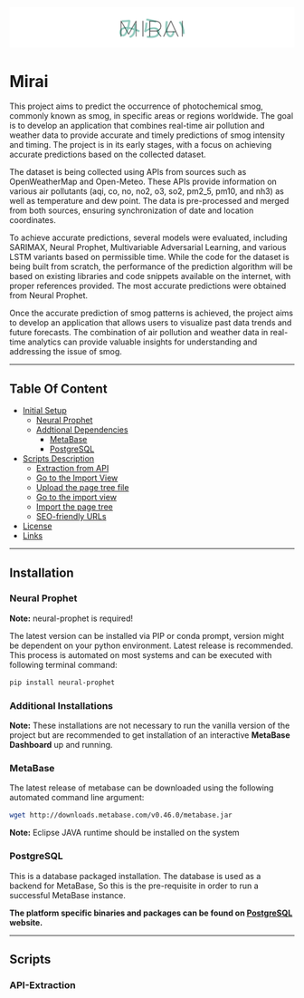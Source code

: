 ![Logo](https://github.com/abdulsaboor938/Mirai/blob/74d06816a52fbb56f218cb84c84be3efe1a130fe/images/logo-banner.png)

# Mirai
This project aims to predict the occurrence of photochemical smog, commonly known as smog, in specific areas or regions worldwide. The goal is to develop an application that combines real-time air pollution and weather data to provide accurate and timely predictions of smog intensity and timing. The project is in its early stages, with a focus on achieving accurate predictions based on the collected dataset.

The dataset is being collected using APIs from sources such as OpenWeatherMap and Open-Meteo. These APIs provide information on various air pollutants (aqi, co, no, no2, o3, so2, pm2_5, pm10, and nh3) as well as temperature and dew point. The data is pre-processed and merged from both sources, ensuring synchronization of date and location coordinates.

To achieve accurate predictions, several models were evaluated, including SARIMAX, Neural Prophet, Multivariable Adversarial Learning, and various LSTM variants based on permissible time. While the code for the dataset is being built from scratch, the performance of the prediction algorithm will be based on existing libraries and code snippets available on the internet, with proper references provided. The most accurate predictions were obtained from Neural Prophet.

Once the accurate prediction of smog patterns is achieved, the project aims to develop an application that allows users to visualize past data trends and future forecasts. The combination of air pollution and weather data in real-time analytics can provide valuable insights for understanding and addressing the issue of smog.

-----
## Table Of Content

- [Initial Setup](#installation)
    - [Neural Prophet](#neural-prophet)
    - [Addtional Dependencies](#additional-installations)
        - [MetaBase](#metabase)
        - [PostgreSQL](#postgresql)
- [Scripts Description](#scripts)
    - [Extraction from API](#api-extraction)
    - [Go to the Import View](#go-to-the-import-view)
    - [Upload the page tree file](#upload-the-page-tree-file)
    - [Go to the import view](#go-to-the-import-view)
    - [Import the page tree](#import-the-page-tree)
    - [SEO-friendly URLs](#seo-friendly-urls)
- [License](#license)
- [Links](#links)

------
## Installation

### Neural Prophet
**Note:** neural-prophet is required!

The latest version can be installed via PIP or conda prompt, version might be dependent on your python environment. Latest release is recommended. This process is automated on most systems and can be executed with following terminal command:

```bash
pip install neural-prophet
```


### Additional Installations
**Note:** These installations are not necessary to run the vanilla version of the project but are recommended to get installation of an interactive **MetaBase Dashboard** up and running.

### MetaBase
The latest release of metabase can be downloaded using the following automated command line argument:
````bash
wget http://downloads.metabase.com/v0.46.0/metabase.jar
````
**Note:** Eclipse JAVA runtime should be installed on the system

### PostgreSQL
This is a database packaged installation. The database is used as a backend for MetaBase, So this is the pre-requisite in order to run a successful MetaBase instance.

**The platform specific binaries and packages can be found on [PostgreSQL](https://www.postgresql.org/download/) website.**

-----
## Scripts
### API-Extraction
